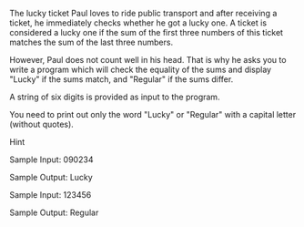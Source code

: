 The lucky ticket
Paul loves to ride public transport and after receiving a ticket, he immediately checks whether he got a lucky one. A ticket is considered a lucky one if the sum of the first three numbers of this ticket matches the sum of the last three numbers.

However, Paul does not count well in his head. That is why he asks you to write a program which will check the equality of the sums and display "Lucky" if the sums match, and "Regular" if the sums differ.

A string of six digits is provided as input to the program.

You need to print out only the word "Lucky" or "Regular" with a capital letter (without quotes).

Hint


Sample Input:
090234

Sample Output:
Lucky


Sample Input:
123456

Sample Output:
Regular
